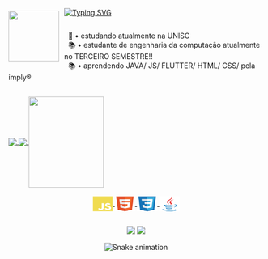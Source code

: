 [![Typing SVG](https://readme-typing-svg.herokuapp.com/?color=393d38&size=35&center=true&vCenter=true&width=1000&lines=Olá+Meu+Nome+é+Leonardo+😎)](https://git.io/typing-svg)
<a href="https://picrew.me/ja/image_maker/188948"><img align="left" height="100px" width="100px" style="margin-right:10px;margin-top:5px" src="ezgif-4-bf859129fb.gif"></a>
##
&nbsp;&nbsp;🏹 • estudando atualmente na UNISC<br>
&nbsp;&nbsp;📚 • estudante de engenharia da computação atualmente no TERCEIRO SEMESTRE!!<br>
&nbsp;&nbsp;📚 • aprendendo JAVA/ JS/ FLUTTER/ HTML/ CSS/ pela imply®



##

<div>
  <a href="https://github.com/LeonardoXavier1">
  <img height="180em"   align="center" src="https://github-readme-stats.vercel.app/api?username=LeonardoXavier1&show_icons=true&theme=dark&include_all_commits=true&count_private=true"/>
  <img height="140px"  align="center" src="https://github-readme-stats.vercel.app/api/top-langs/?username=LeonardoXavier1&layout=compact&langs_count=7&theme=dark" />

  <img align="center" width="148" height="180" src="https://media1.tenor.com/images/68e8337fb4eb7e40645d832c64762a8b/tenor.gif?itemid=19443613">
</div>
<div  align="center"> 
  <div style="display: inline_block"><br>
  <img align="center" alt="Rafa-Js" height="30" width="40" src="https://raw.githubusercontent.com/devicons/devicon/master/icons/javascript/javascript-plain.svg">
  <img align="center" alt="HTML" height="30" width="40" src="https://raw.githubusercontent.com/devicons/devicon/master/icons/html5/html5-original.svg">
  <img align="center" alt="CSS" height="30" width="40" src="https://raw.githubusercontent.com/devicons/devicon/master/icons/css3/css3-original.svg">
  <img align="center" alt="java" height="30" width="40" src="https://raw.githubusercontent.com/devicons/devicon/master/icons/java/java-original.svg">
    
 ##
    
 <div> 
    <a href="https://www.linkedin.com/in/leonardo-matheus-xavier-vieira-28a653234/" target="_blank"><img src="https://img.shields.io/badge/LinkedIn-0077B5?style=for-the-badge&logo=linkedin&logoColor=white" target="_blank"></a>
    <a href="https://www.instagram.com/leonardo.mthsx/" target="_blank"><img src="https://img.shields.io/badge/Instagram-E4405F?style=for-the-badge&logo=instagram&logoColor=white" target="_blank"></a>
</div>
    
  
    
</div>
  
  ![Snake animation](https://github.com/LeonardoXavier1/LeonardoXavier1/blob/output/github-contribution-grid-snake.svg)
  
</div>

 
    

 
